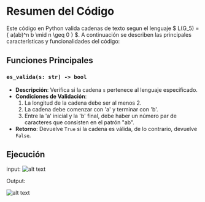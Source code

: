 # Resumen del Código

Este código en Python valida cadenas de texto segun el lenguaje \$ L(G_5) = \{ a(ab)^n b \mid n \geq 0 \} \$. A continuación se describen las principales características y funcionalidades del código:

## Funciones Principales

### `es_valida(s: str) -> bool`
- **Descripción**: Verifica si la cadena `s` pertenece al lenguaje especificado.
- **Condiciones de Validación**:
  1. La longitud de la cadena debe ser al menos 2.
  2. La cadena debe comenzar con 'a' y terminar con 'b'.
  3. Entre la 'a' inicial y la 'b' final, debe haber un número par de caracteres que consisten en el patrón "ab".
- **Retorno**: Devuelve `True` si la cadena es válida, de lo contrario, devuelve `False`.


## Ejecución
input:
![alt text](image.png)

Output:

![alt text](image-1.png)